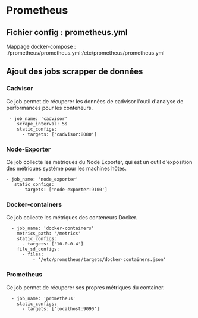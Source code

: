 # Prometheus 

## Fichier config : prometheus.yml 
  
  Mappage docker-compose :  ./prometheus/prometheus.yml:/etc/prometheus/prometheus.yml
  
## Ajout des jobs scrapper de données 

### Cadvisor

Ce job permet de récuperer les données de cadvisor l'outil d'analyse de performances pour les conteneurs.

```
 - job_name: 'cadvisor'
    scrape_interval: 5s
    static_configs:
      - targets: ['cadvisor:8080'] 
```

### Node-Exporter 

Ce job collecte les métriques du Node Exporter, qui est un outil d'exposition des métriques système pour les machines hôtes.
 
 ```
- job_name: 'node_exporter'
    static_configs:
      - targets: ['node-exporter:9100']
```

### Docker-containers

Ce job collecte les métriques des conteneurs Docker.

```
  - job_name: 'docker-containers'
    metrics_path: '/metrics'
    static_configs:
      - targets: ['10.0.0.4']
    file_sd_configs:
      - files:
          - '/etc/prometheus/targets/docker-containers.json'
```

### Prometheus

Ce job permet de récuperer ses propres métriques du container. 

```
  - job_name: 'prometheus'
    static_configs:
      - targets: ['localhost:9090']
```



 


